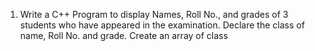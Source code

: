 
1. Write a C++ Program to display Names, Roll No., and grades of 3 students who have appeared
in the examination. Declare the class of name, Roll No. and grade. Create an array of class
